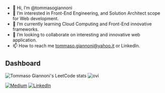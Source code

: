 - 👋 Hi, I’m @tommasogiannoni
- 👀 I’m interested in Front-End Engineering, and Solution Architect scope for Web development.
- 🌱 I’m currently learning Cloud Computing and Front-End innovative frameworks.
- 💞️ I’m looking to collaborate on interesting and innovative web application.
- 📫 How to reach me tommaso.giannoni@yahoo.it or LinkedIn.

## Dashboard
![Tommaso Giannoni's LeetCode stats](https://leetcode-stats-six.vercel.app/api?username=tommasogiannoni) <img src="https://github-readme-stats.vercel.app/api/top-langs?username=tommasogiannoni&show_icons=true&locale=en&layout=compact&theme=chartreuse-dark" alt="ovi" />

[![Medium](https://img.shields.io/badge/medium-%2312100E.svg?&style=for-the-badge&logo=medium&logoColor=white)](https://medium.com/@tommaso.giannoni) [![LinkedIn](https://img.shields.io/badge/linkedin-%230077B5.svg?&style=for-the-badge&logo=linkedin&logoColor=white)](https://www.linkedin.com/in/tommasogiannoni)

<!---
tommasogiannoni/tommasogiannoni is a ✨ special ✨ repository because its `README.md` (this file) appears on your GitHub profile.
You can click the Preview link to take a look at your changes.
--->
